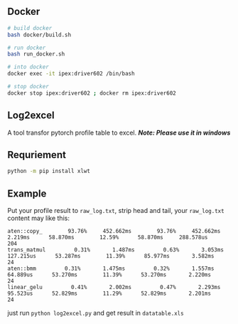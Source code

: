 ## Docker
```bash
# build docker
bash docker/build.sh

# run docker
bash run_docker.sh

# into docker
docker exec -it ipex:driver602 /bin/bash

# stop docker
docker stop ipex:driver602 ; docker rm ipex:driver602
```

## Log2excel
A tool transfor pytorch profile table to excel.
***Note: Please use it in windows***

## Requriement
```bash
python -m pip install xlwt
```

## Example
Put your profile result to `raw_log.txt`, strip head and tail, your `raw_log.txt` content may like this:
```
aten::copy_        93.76%     452.662ms        93.76%     452.662ms       2.219ms      58.870ms        12.59%      58.870ms     288.578us           204  
trans_matmul         0.31%       1.487ms         0.63%       3.053ms     127.215us      53.287ms        11.39%      85.977ms       3.582ms            24  
aten::bmm         0.31%       1.475ms         0.32%       1.557ms      64.889us      53.270ms        11.39%      53.270ms       2.220ms            24  
linear_gelu         0.41%       2.002ms         0.47%       2.293ms      95.523us      52.829ms        11.29%      52.829ms       2.201ms            24  
```
just run `python log2excel.py` and get result in `datatable.xls`
